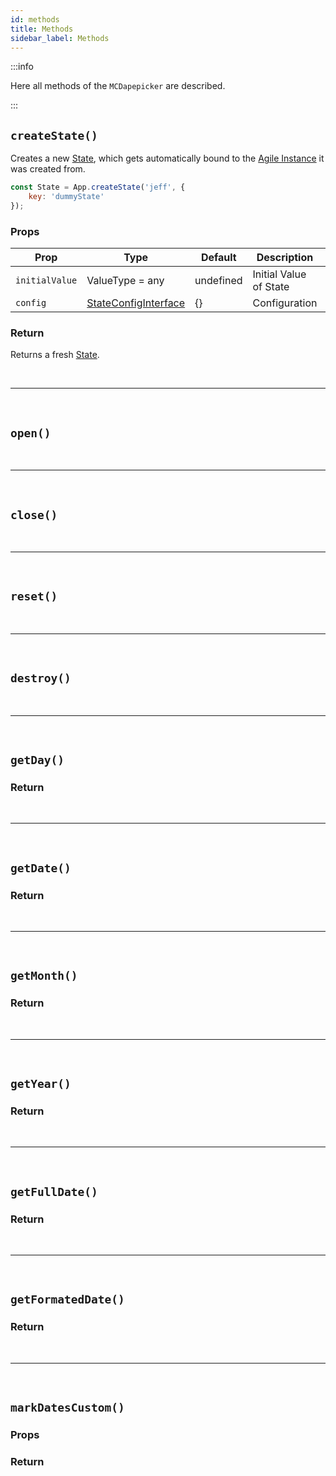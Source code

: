 ```yaml
---
id: methods
title: Methods
sidebar_label: Methods
---
```


:::info

Here all methods of the `MCDapepicker` are described.

:::

## `createState()`

Creates a new [State](../state/Introduction.md),
which gets automatically bound to the [Agile Instance](../agile-instance/Introduction.md) it was created from.

```js
const State = App.createState('jeff', {
	key: 'dummyState'
});
```

### Props

| Prop           | Type                                                          | Default   | Description            | Required |
| -------------- | ------------------------------------------------------------- | --------- | ---------------------- | -------- |
| `initialValue` | ValueType = any                                               | undefined | Initial Value of State | Yes      |
| `config`       | [StateConfigInterface](../../../../Interfaces.md#stateconfig) | {}        | Configuration          | No       |

### Return

Returns a fresh [State](../state/Introduction.md).

<br />

---

<br />

## `open()`

<br />

---

<br />

## `close()`

<br />

---

<br />

## `reset()`

<br />

---

<br />

## `destroy()`

<br />

---

<br />

## `getDay()`

### Return

<br />

---

<br />

## `getDate()`

### Return

<br />

---

<br />

## `getMonth()`

### Return

<br />

---

<br />

## `getYear()`

### Return

<br />

---

<br />

## `getFullDate()`

### Return

<br />

---

<br />

## `getFormatedDate()`

### Return

<br />

---

<br />

## `markDatesCustom()`

### Props

### Return
